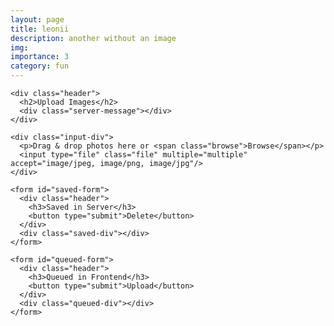 ```yaml
---
layout: page
title: leonii
description: another without an image
img:
importance: 3
category: fun
---
```



<head>
  <meta charset="UTF-8">
  <meta http-equiv="X-UA-Compatible" content="IE=edge">
  <meta name="viewport" content="width=device-width, initial-scale=1.0">
  <link rel="stylesheet" href="/css/style.css">
  <title>Document</title>
</head>
<body>

  <main class="app">
    
    <div class="header">
      <h2>Upload Images</h2>
      <div class="server-message"></div>
    </div>

    <div class="input-div">
      <p>Drag & drop photos here or <span class="browse">Browse</span></p>
      <input type="file" class="file" multiple="multiple" accept="image/jpeg, image/png, image/jpg"/>
    </div>

    <form id="saved-form">
      <div class="header">
        <h3>Saved in Server</h3>
        <button type="submit">Delete</button>
      </div>
      <div class="saved-div"></div>
    </form>

    <form id="queued-form">
      <div class="header">
        <h3>Queued in Frontend</h3>
        <button type="submit">Upload</button>
      </div>
      <div class="queued-div"></div>
    </form>

  </main>

  <script>

    let queuedImagesArray = [],
    savedForm = document.querySelector("#saved-form"),
    queuedForm = document.querySelector("#queued-form"),
    savedDiv = document.querySelector('.saved-div'),
    queuedDiv = document.querySelector('.queued-div'),
    inputDiv = document.querySelector('.input-div'),
    input = document.querySelector('.input-div input'),
    serverMessage = document.querySelector('.server-message'),
    savedImages = JSON.parse('<%-JSON.stringify(images)%>'),
    deleteImages = [];

    // SAVED IMAGES
    if(savedImages) displaySavedImages()

    function displaySavedImages(){
      let images = "";
        savedImages.forEach((image, index) => {
          images += `<div class="image">
                      <img src="http://localhost:3000/uploads/${image}" alt="image">
                      <span onclick="deleteSavedImage(${index})">&times;</span>
                    </div>`;
        })
      savedDiv.innerHTML = images;
    }

    function deleteSavedImage(index) {
      deleteImages.push(savedImages[index])
      savedImages.splice(index, 1);
      displaySavedImages();
    }

    savedForm.addEventListener("submit", (e) => {
      e.preventDefault()
      deleteImagesFromServer()
    });

    function deleteImagesFromServer() {

      fetch("delete", {
        method: "PUT",
        headers: {
          "Accept": "application/json, text/plain, */*",
          "Content-type": "application/json"
        },
        body: JSON.stringify({deleteImages})
      })

      .then(response => {
        if (response.status !== 200) throw Error(response.statusText)
        deleteImages = []
        serverMessage.innerHTML = response.statusText
        serverMessage.style.cssText = "background-color: #d4edda; color:#1b5e20"
      })

      .catch(error => {
        serverMessage.innerHTML = error
        serverMessage.style.cssText = "background-color: #f8d7da; color:#b71c1c"
      });

    }

    // QUEUED IMAGES

    function displayQueuedImages() {
      let images = "";
      queuedImagesArray.forEach((image, index) => {
        images += `<div class="image">
                    <img src="${URL.createObjectURL(image)}" alt="image">
                    <span onclick="deleteQueuedImage(${index})">&times;</span>
                  </div>`;
      })
      queuedDiv.innerHTML = images;
    }

    function deleteQueuedImage(index) {
      queuedImagesArray.splice(index, 1);
      displayQueuedImages();
    }

    input.addEventListener("change", () => {
      const files = input.files;
      for (let i = 0; i < files.length; i++) {
        queuedImagesArray.push(files[i])
      }
      queuedForm.reset();
      displayQueuedImages()
    })

    inputDiv.addEventListener("drop", (e) => {
      e.preventDefault()
      const files = e.dataTransfer.files
      for (let i = 0; i < files.length; i++) {
        if (!files[i].type.match("image")) continue; // only photos
        
        if (queuedImagesArray.every(image => image.name !== files[i].name))
          queuedImagesArray.push(files[i])
      }
      displayQueuedImages()
    })

    queuedForm.addEventListener("submit", (e) => {
      e.preventDefault()
      sendQueuedImagesToServer()
    });

    function sendQueuedImagesToServer() {
      const formData = new FormData(queuedForm);

      queuedImagesArray.forEach((image, index) => {
        formData.append(`file[${index}]`, image)
      })

      fetch("upload", {
        method: "POST",
        body: formData
      })
        
      .then(response => {
        if(response.status !== 200) throw Error(response.statusText)
        location.reload() 
      })

      .catch( error => { 
        serverMessage.innerHTML = error
        serverMessage.style.cssText = "background-color: #f8d7da; color:#b71c1c"
      });

    }

  </script>
  
</body>
